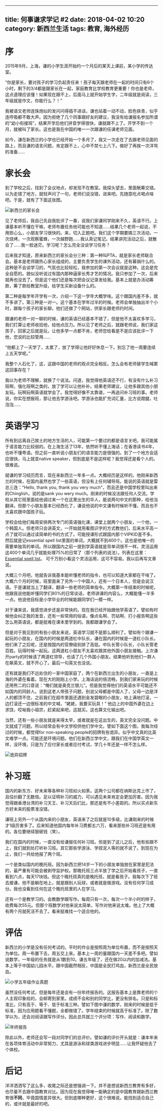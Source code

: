 ----
title: 何事谦求学记 #2
date: 2018-04-02 10:20
category: 新西兰生活
tags:   教育, 海外经历
----

# 序

2015年9月，上海，谦的小学生涯开始约一个月后的某天上课前，某小学的传达室。

“你是家长，要对孩子的学习负起责任来！孩子每天跟老师在一起的时间只有6个小时，剩下的3/4都是跟家长在一起，家庭教育比学校教育更重要！你也是老师，这点道理应该懂！如果现在跟不上，后面马上就开始学生字，二年级就是阅读，三年级就是作文，你能行么？！”

我被语文老师连珠炮似的发问问得插不进话，谦也站着一动不动，脸色铁青，似乎连呼吸都不敢大声。因为拒绝了几个同事跟好友的建议，我没有给谦报名参加所谓的“幼小衔接班”，结果开学后他们拼音学得很快，谦就跟不上了。开学不到一个月，就被叫了家长。这也是我在中国的唯一一次跟谦的任课老师见面。

如今，谦在新西兰的小学也已经开始一个多月了，我又一次走在了去跟老师见面的路上，而且谦的语言问题，肯定跟不上，心中不禁七上八下。做好了再挨一次洋骂的准备……

# 家长会

到了学校之后，找到了会议地点，却发现不在教室。我探头望去，里面觥筹交错。以为走错了地方，就轻声问了一句，老师们说没错，进来吧。先随意吃点喝点啥吧。于是，就有了下面这张图。

![新西兰的家长会](/assets/images/he-shi-qian-qiu-xue-ji-2-md.0.png)

见了老师后，我自己先自我批评了一番，说我们家谦同学刚来不久，英语不行。上课基本听不懂在干嘛，老师布置任务他可能也不知道……结果几个老师一起说，不用担心么，小朋友学习很快的。来，切入正题吧。我们这个学期要搞三次活动，一次烧烤，一次观察蜜蜂，一次越野跑……我认真记笔记。结果讲完活动之后，就散会了……我一脸迷茫。学习呢？怎么完全没谈学习任务？

后来我才知道，原来新西兰的家长会分三种：第一种叫PTA，就是家长老师联合会。基本是老师跟热心家长组成的，主要负责学生的课外活动，还有募捐什么的。这种是不会谈学习的，气氛也比较轻松，我参加的第一次会议就是这种。这会是完全自愿的。貌似没听说过有国内那种逼家长秀才艺的情况。我只参加了一次，后来就再也没去了。但是这个他们还是每次把会议记录发给我。基本上就是办活动筹款，筹了款给教室升级，给学生买新设备什么的。

第二种是每学年开学有一次，介绍一下这一学年大概学啥。这个跟国内差不多，就不多讲了。第三种是一对一。这个基本在学年过半的时候。老师会单独抽出半个小时，跟每个孩子的家长聊。他们还做了个网站，供家长跟老师约时间。

跟谦的老师一对一聊的时候，谦的英语已经基本不错了，但是他不太喜欢多学习，我们打算让老师收拾他，给他点压力。所以见了老师之后，就跟老师说，我们家这孩子，回家之后就是玩，让他多学一点都不肯，老师您给看是不是应该批评一下他，您说的比较管用……

“他都上了一天学了，太累了，放了学得让他好好休息一下。别忘了他一周要连续上五天学呢。”

我整个人石化了，这，这跟中国的老师的观点完全相反。怎么会有老师替学生喊累这回事存在？

我以为老师不理解，就换了个说法。问道，我觉得他英语还不行，有没有什么补习班啊，强化班啊之类的，放了学可以让他补补。结果老师建议，让他多跟其他小朋友玩。玩啊玩啊英语就学会了。我觉得好像不太靠谱，一再追问补习班的事。老师说，你实在想报班，那让他去学游泳吧。学游泳也能扩充词汇量，比方说蹬腿，吐泡泡……

# 英语学习

所有到远离自己故土的地方生活的人，可能第一个要过的都是语言关吧。我可能属于语言能力比较弱的。在上海生活了13年，依然听不懂上海话；在香港读书4年，也听不懂粤语。但之前一直听说小朋友们的语言能力是很强的。到了一个地方会适应很快，马上就变native speaker，但到底是不是这样呢？我觉得还是看个人的。很难说。

就谦的学习经历而言，现在来新西兰一年多一点。大概经历是这样的。他刚来新西兰的时候，在国内虽然也学了一些英语，但没有上任何辅导班。能说的英语就是雷总三连：“Hello, thank you, thank you very much”，而且还是中国学校里叫出来的Chinglish，说的是sank you wery much。刚来的时候没法跟任何人交流。学校从其它班里面给他调过来一个在这里出生的华人，能说两句中文的那种，给他当翻译。但那个小朋友基本已经西化了，谦说他说的中文谦有时候听不懂，而且也不太喜欢跟中国孩子玩。

学校会给他们每周安排两次专门的英语强化课，课堂上就两个小朋友，一个他，一个韩国人。但老师只会讲英文，一开始就用看图识字的方式教他们，后来水平高一点了就可以通过读简单的书的方式了。可能授课形式跟国内那个VIPKID差不多。然后就是记essential spell list里面的单词，大概就不到400个。这也是他唯一的需要单独背的单词。所以跟国内之前一提到学英语就是背单词很不一样。灵活运用这400个单词几乎就能处理75%的日常了（那个列表的说法）。列表在这里：[Essential spell list](https://www.plimmerton.school.nz/files/78eebf45941198da/folders/145/Essential_Spelling_Words.pdf)。 可千万别小看这个灵活运用，这可不容易。我以后再写文章说。

大概三个月吧，他就告诉我基本能听懂老师的指令，也可以知道大家都在干啥了。大概六个月的时候，班里面来了另外一个中国人，还有一个日本人，但是会说汉语。于是谦就当上了翻译，翻译一些老师的简单指令。大概第一年结束的时候呢，他跟我说他能听懂同学们80%的日常谈话，老师讲课的内容么，大概能懂一半多一点。他说他目标是小学毕业的时候能跟同学们一模一样。

对于谦来说，我感觉进步还是非常快的。现在我已经开始跟他学英语了。譬如有时候他会纠正我的发音，还有一些常用的俗语，像点名啊、罚站啊、打小报告啊这些怎么用英语说，都是挺难在课本里学到的。我都跟谦学会了。

但是对于我见到的有些小朋友来说，英语学习就不是那么顺利了。譬如有个跟谦一起玩的小朋友，在国内的时候是两道杠中队长，谦在国内的时候是一道杠小队长。他们来了之后呢，还是按国内的官僚级别排了高低。中队长管小队长，小队长管老百姓。玩得时候一起玩。这两道杠小朋友不太喜欢跟其他外国小朋友接触。上次谦开party的时候请了两道杠领导，也请了几个外国小朋友。结果他听到他们一群人在飙英文，就不开心了。最后一句英文也没说。

还有就是我们不远处住的一家中国家庭了，两个在新西兰出生的小朋友，一直是上海的外婆在看着。现在大的刚刚上小学。上海话说的倍流畅，到我们家来玩的时候还用熊二的口音说：“俺们就是奥克兰银儿”。但是我觉得他们的英语水平可能还不如国内的同龄人。说到这老人带孩子问题，别说父母都是中国人了，父母一边是洋人的都顶不住，之前我们在超市里面还遇到金发碧眼的小朋友，地上满地打滚，一边打滚还一边很标准的中文喊，“姥姥，我要买玩具！” 他边上的中国外婆在边上求饶，哎呦我小祖宗，赶紧起来吧，这就买。这也算文化输出吧。

当然，还有一些小朋友就是来得太早，或者就是在这出生的，英文完全没问题。中文就成了问题。所以经常会有中文学校供他们学中文。譬如下面这个图，我每次经过的时候，都觉得for non-speaking people的招牌有些诡异。似乎中文真的比英文难学一点。可能还是环境问题。他们在新西兰学中文，跟我们在中国学英文一样，没环境，只是为了应付家长或者应付考试，学几十年还是一样不怎么样。

![诡异招牌](/assets/images/he-shi-qian-qiu-xue-ji-2-md.1.png)

# 补习班

国内的新东方、好未来等各种补习班如火如荼。这两个公司都在纳斯达克上市了，且估价翻了无数倍。足以证明补习的威力，可以遇见未来肯定会更加厉害。因为我觉得跟香港台湾的补习天王、补习天后们比，那还是有不小差距的。所以买点新东方好未来的股票准没错。

谦班上另外一个从国内来的小朋友，英语来了之后就是10多级，比谦刚来的时候才1级厉害多了。后来知道他国内每年补习费都五六万，看来那些补习班还是有用的。各位要继续狠砸钱（笑）。

我们在国内的时候，一直没有给谦报任何补习班。但是到了这儿之后，他有些跟不上，我们就到处打听补习班。其它那些学游泳、学捏泥人等的就不说了。到现在为止，我们一共给他报了两个班。

一个是类似国内的晚托班。因为新西兰把14岁一下的小朋友单独放在家里是犯法的，最严重有可能会被剥夺监护权。那晚托班三点半放了学之后开始看孩子，一直看到六点，每天17块钱。但这个晚托班真的是晚托班，就是看孩子。我每次下了班去接谦，他不是躺在地上，就是跟别人玩球，或者就是做游戏。没有任何学习成分。我也没看到任何在这个晚托班里的人在学习。

还有一个是教学习的。会教数学跟写作。每周只有一次，每次一个半小时的样子，收费每次55元。但那个班数学对他来说太简单，写作对他来说太难。他上了大概有两个月就死活不去了。看来挺难找一个适合他的。


# 评估

新西兰的小学是没有任何考试的。平时的作业是按照周为单位布置，而不是按照天为单位。周一布置下去，周五交上来。基本上一周的量跟国内一天差不多吧。譬如说数学，一年级的任务就是从1数到10。谦五年级了，还在做20以内的加减法。基本上等于中国幼儿园水平。跟中国截然相反，中国是全民打鸡血，新西兰是全民放血。

![小学五年级作业真题](/assets/images/he-shi-qian-qiu-xue-ji-2-md.2.png)

虽然没任何考试，但是每年还是会有一份年终报告的。这报告基本上是靠老师的个人主观印象给的，会邮寄到家里。成绩不会和别的同学比，更没有排名。只是和标准比，只有高于、等于、低于标准三种。譬如下图中谦的数学，刚来的时候是低于标准，因为应用题看不懂题，全都做错了。学年结束的时候就高于标准了。除了数学以为，还会对阅读跟写作评分。因此总共就三个评分项：写作、阅读和数学。

![年终报告](/assets/images/he-shi-qian-qiu-xue-ji-2-md.0.png)

除此以外，老师还会写一段对同学们的总评价。譬如谦的评价开头就是：谦本年来在各项体育活动中非常努力，尤其是游泳和球类游戏进步明显……让我怀疑他去了个体校。

# 后记

洋洋洒洒写了这么多，收尾之际还是想强调一下。并不是想说新西兰教育有多好，也尽量不去跟中国教育对比。因为现在我觉得唯一能确定的是中国教育跟新西兰教育很**不同**，毕竟国情差异很大。但到底哪种更好，这个很难说。能找到适合自己的，或许就是最好的吧。
